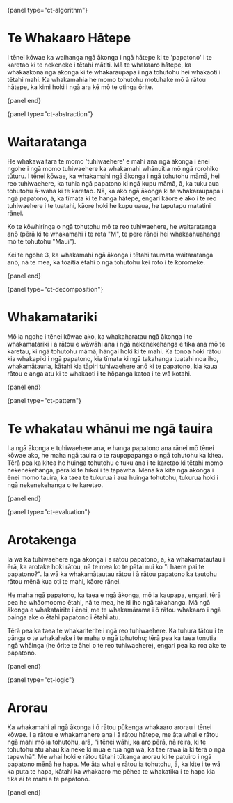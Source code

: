 {panel type="ct-algorithm"}

# Te Whakaaro Hātepe

I tēnei kōwae ka waihanga ngā ākonga i ngā hātepe ki te 'papatono' i te karetao ki te nekeneke i tētahi mātiti. Mā te whakaaro hātepe, ka whakaakona ngā ākonga ki te whakaraupapa i ngā tohutohu hei whakaoti i tētahi mahi. Ka whakamahia he momo tohutohu motuhake mō ā rātou hātepe, ka kimi hoki i ngā ara kē mō te otinga ōrite.

{panel end}

{panel type="ct-abstraction"}

# Waitaratanga

He whakawaitara te momo 'tuhiwaehere' e mahi ana ngā ākonga i ēnei ngohe i ngā momo tuhiwaehere ka whakamahi whānuitia mō ngā rorohiko tūturu. I tēnei kōwae, ka whakamahi ngā ākonga i ngā tohutohu māmā, hei reo tuhiwaehere, ka tuhia ngā papatono ki ngā kupu māmā, ā, ka tuku aua tohutohu ā-waha ki te karetao. Nā, ka ako ngā ākonga ki te whakaraupapa i ngā papatono, ā, ka tīmata ki te hanga hātepe, engari kāore e ako i te reo tuhiwaehere i te tuatahi, kāore hoki he kupu uaua, he taputapu matatini rānei.

Ko te kōwhiringa o ngā tohutohu mō te reo tuhiwaehere, he waitaratanga anō (pērā ki te whakamahi i te reta "M", te pere rānei hei whakaahuahanga mō te tohutohu "Mauī").

Kei te ngohe 3, ka whakamahi ngā ākonga i tētahi taumata waitaratanga anō, nā te mea, ka tōaitia ētahi o ngā tohutohu kei roto i te koromeke.

{panel end}

{panel type="ct-decomposition"}

# Whakamatariki

Mō ia ngohe i tēnei kōwae ako, ka whakaharatau ngā ākonga i te whakamatariki i a rātou e wāwāhi ana i ngā nekenekehanga e tika ana mō te karetau, ki ngā tohutohu māmā, hāngai hoki ki te mahi. Ka tonoa hoki rātou kia whakapiki i ngā papatono, kia tīmata ki ngā takahanga tuatahi noa iho, whakamātauria, kātahi kia tāpiri tuhiwaehere anō ki te papatono, kia kaua rātou e anga atu ki te whakaoti i te hōpanga katoa i te wā kotahi.

{panel end}

{panel type="ct-pattern"}

# Te whakatau whānui me ngā tauira

I a ngā ākonga e tuhiwaehere ana, e hanga papatono ana rānei mō tēnei kōwae ako, he maha ngā tauira o te raupapapanga o ngā tohutohu ka kitea. Tērā pea ka kitea he huinga tohutohu e tuku ana i te karetao ki tētahi momo nekenekehanga, pērā ki te hīkoi i te tapawhā. Mēnā ka kite ngā ākonga i ēnei momo tauira, ka taea te tukurua i aua huinga tohutohu, tukurua hoki i ngā nekenekehanga o te karetao.

{panel end}

{panel type="ct-evaluation"}

# Arotakenga

Ia wā ka tuhiwaehere ngā ākonga i a rātou papatono, ā, ka whakamātautau i ērā, ka arotake hoki rātou, nā te mea ko te pātai nui ko "i haere pai te papatono?". Ia wā ka whakamātautau rātou i ā rātou papatono ka tautohu rātou mēnā kua oti te mahi, kāore rānei.

He maha ngā papatono, ka taea e ngā ākonga, mō ia kaupapa, engari, tērā pea he whāomoomo ētahi, nā te mea, he iti iho ngā takahanga. Mā ngā ākonga e whakatairite i ēnei, me te whakamārama i ō rātou whakaaro i ngā painga ake o ētahi papatono i ētahi atu.

Tērā pea ka taea te whakariterite i ngā reo tuhiwaehere. Ka tuhura tātou i te pānga o te whakaheke i te maha o ngā tohutohu; tērā pea ka taea tonutia ngā whāinga (he ōrite te āhei o te reo tuhiwaehere), engari pea ka roa ake te papatono.

{panel end}

{panel type="ct-logic"}

# Arorau

Ka whakamahi ai ngā ākonga i ō rātou pūkenga whakaaro arorau i tēnei kōwae. I a rātou e whakamahere ana i ā rātou hātepe, me āta whai e rātou ngā mahi mō ia tohutohu, arā, "i tēnei wāhi, ka aro pērā, nā reira, ki te tohutohu atu ahau kia neke ki mua e rua ngā wā, ka tae rawa ia ki tērā o ngā tapawhā". Me whai hoki e rātou tētahi tūkanga arorau ki te patuiro i ngā papatono mēnā he hapa. Me āta whai e rātou ia tohutohu, ā, ka kite i te wā ka puta te hapa, kātahi ka whakaaro me pēhea te whakatika i te hapa kia tika ai te mahi a te papatono.

{panel end}